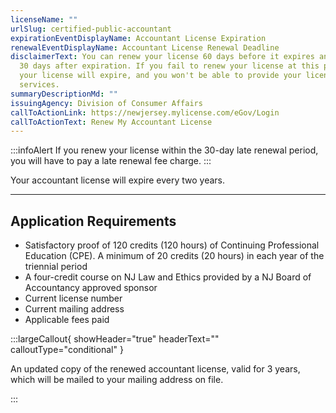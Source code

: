 ```yaml
---
licenseName: ""
urlSlug: certified-public-accountant
expirationEventDisplayName: Accountant License Expiration
renewalEventDisplayName: Accountant License Renewal Deadline
disclaimerText: You can renew your license 60 days before it expires and up to
  30 days after expiration. If you fail to renew your license at this point,
  your license will expire, and you won't be able to provide your licensed
  services.
summaryDescriptionMd: ""
issuingAgency: Division of Consumer Affairs
callToActionLink: https://newjersey.mylicense.com/eGov/Login
callToActionText: Renew My Accountant License
---
```


:::infoAlert
If you renew your license within the 30-day late renewal period, you will have to pay a late renewal fee charge.
:::

Your accountant license will expire every two years.

---

## Application Requirements

- Satisfactory proof of 120 credits (120 hours) of Continuing Professional Education (CPE). A minimum of 20 credits (20 hours) in each year of the triennial period
- A four-credit course on NJ Law and Ethics provided by a NJ Board of Accountancy approved sponsor
- Current license number
- Current mailing address
- Applicable fees paid

:::largeCallout{ showHeader="true" headerText="" calloutType="conditional" }

An updated copy of the renewed accountant license, valid for 3 years, which will be mailed to your mailing address on file.

:::
